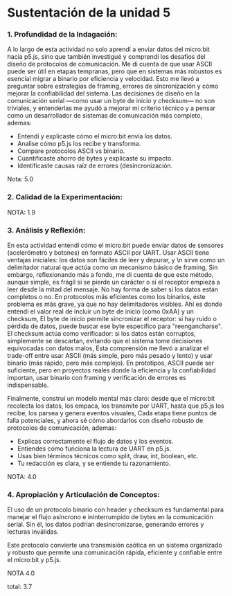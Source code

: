 
# Sustentación de la unidad 5

### 1. Profundidad de la Indagación:  

A lo largo de esta actividad no solo aprendí a enviar datos del micro:bit hacia p5.js, sino que también investigué y comprendí los desafíos del diseño de protocolos de comunicación. Me di cuenta de que usar ASCII puede ser útil en etapas tempranas, pero que en sistemas más robustos es esencial migrar a binario por eficiencia y velocidad. Esto me llevó a preguntar sobre estrategias de framing, errores de sincronización y cómo mejorar la confiabilidad del sistema. Las decisiones de diseño en la comunicación serial —como usar un byte de inicio y checksum— no son triviales, y entenderlas me
ayudó a mejorar mi criterio técnico y a pensar como un desarrollador de sistemas de comunicación más completo, ademas:  

- Entendí y explicaste cómo el micro:bit envía los datos.  
- Analise cómo p5.js los recibe y transforma.    
- Compare protocolos ASCII vs binario.  
- Cuantificaste ahorro de bytes y explicaste su impacto.  
- Identificaste causas raíz de errores (desincronización.

Nota: 5.0

### 2. Calidad de la Experimentación:  


NOTA: 1.9

### 3. Análisis y Reflexión:  

En esta actividad entendí cómo el micro:bit puede enviar datos de sensores (acelerómetro y botones) en formato ASCII por UART. Usar ASCII tiene ventajas iniciales: los datos son fáciles de leer y depurar, y \n sirve como un delimitador natural que actúa como un mecanismo básico de framing, Sin embargo, reflexionando más a fondo, me di cuenta de que este método, aunque simple, es frágil si se pierde un carácter o si el receptor empieza a leer desde la mitad del mensaje. No hay forma de saber si los datos están completos o no. En protocolos más eficientes como los binarios, este problema es más grave, ya que no hay delimitadores visibles. Ahí es donde entendí el valor real de incluir un byte de inicio (como 0xAA) y un checksum, El byte de inicio permite sincronizar el receptor: si hay ruido o pérdida de datos, puede buscar ese byte específico para "reengancharse". El checksum actúa como verificador: si los datos están corruptos, simplemente se descartan, evitando que el sistema tome decisiones equivocadas con datos malos, Esta comprensión me llevó a analizar el trade-off entre usar ASCII (más simple, pero más pesado y lento) y usar binario (más rápido, pero más complejo). En prototipos, ASCII puede ser suficiente, pero en proyectos reales donde la eficiencia y la confiabilidad importan, usar binario con framing y verificación de errores es indispensable.  

Finalmente, construí un modelo mental más claro: desde que el micro:bit recolecta los datos, los empaca, los transmite por UART, hasta que p5.js los recibe, los parsea y genera eventos visuales, Cada etapa tiene puntos de falla potenciales, y ahora sé cómo abordarlos con diseño robusto de protocolos de comunicación, ademas:

- Explicas correctamente el flujo de datos y los eventos.  
- Entiendes cómo funciona la lectura de UART en p5.js.  
- Usas bien términos técnicos como split, draw, int, boolean, etc.
- Tu redacción es clara, y se entiende tu razonamiento.  

NOTA: 4.0

### 4. Apropiación y Articulación de Conceptos:  

El uso de un protocolo binario con header y checksum es fundamental para manejar el flujo asíncrono e ininterrumpido de bytes en la comunicación serial. Sin él, los datos podrían desincronizarse, generando errores y lecturas inválidas.

Este protocolo convierte una transmisión caótica en un sistema organizado y robusto que permite una comunicación rápida, eficiente y confiable entre el micro:bit y p5.js.

NOTA 4.0

total: 3.7


